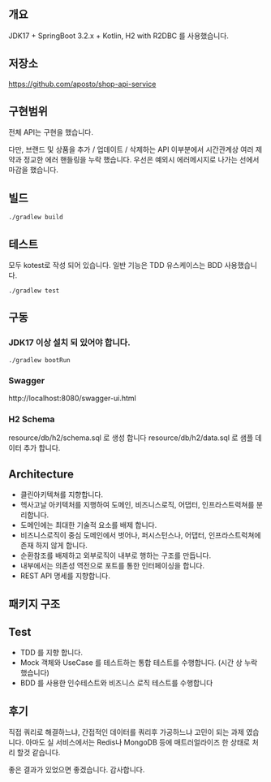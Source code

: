 

## 개요
JDK17 + SpringBoot 3.2.x + Kotlin, 
H2 with R2DBC 를 사용했습니다.

## 저장소
https://github.com/aposto/shop-api-service

## 구현범위
전체 API는 구현을 했습니다.

다만, 브랜드 및 상품을 추가 / 업데이트 / 삭제하는 API
이부분에서 시간관계상 여러 제약과 정교한 에러 핸들링을 누락 했습니다.
우선은 예외시 에러메시지로 나가는 선에서 마감을 했습니다.

## 빌드
```
./gradlew build
```

## 테스트
모두 kotest로 작성 되어 있습니다.
일반 기능은 TDD
유스케이스는 BDD 사용했습니다.

```
./gradlew test
```

## 구동
### JDK17 이상 설치 되 있어야 합니다.
```
./gradlew bootRun
```
### Swagger
http://localhost:8080/swagger-ui.html


### H2 Schema
resource/db/h2/schema.sql 로 생성 합니다
resource/db/h2/data.sql 로 샘플 데이터 추가 합니다.
 



## Architecture
* 클린아키텍쳐를 지향합니다.
* 헥사고날 아키텍처를 지행하여 도메인, 비즈니스로직, 어댑터, 인프라스트럭쳐를 분리합니다.
* 도메인에는 최대한 기술적 요소를 배제 합니다.
* 비즈니스로직이 중심 도메인에서 벗어나, 퍼시스턴스나, 어댑터, 인프라스트럭쳐에 존재 하지 않게 합니다.
* 순환참조를 배제하고 외부로직이 내부로 행하는 구조를 만듭니다.
* 내부에서는 의존성 역전으로 포트를 통한 인터페이싱을 합니다.
* REST API 명세를 지향합니다.

## 패키지 구조

## Test
* TDD 를 지향 합니다.
* Mock 객체와 UseCase 를 테스트하는 통합 테스트를 수행합니다. (시간 상 누락 했습니다)
* BDD 를 사용한 인수테스트와 비즈니스 로직 테스트를 수행합니다
 
 
## 후기
직접 쿼리로 해결하느냐, 간접적인 데이터를 쿼리후 가공하느냐 고민이 되는 과제 였습니다.
아마도 실 서비스에서는 Redis나 MongoDB 등에 매트러얼라이즈 한 상태로 처리 할것 같습니다.

좋은 결과가 있었으면 좋겠습니다.
감사합니다.
